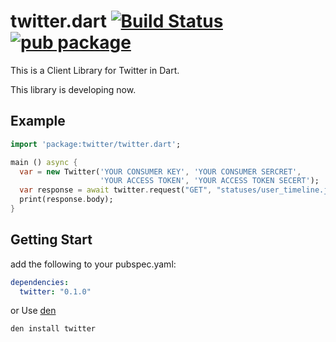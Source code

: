 twitter.dart   [![Build Status](https://travis-ci.org/sh4869/twitter.dart.svg?branch=master)](https://travis-ci.org/sh4869/twitter.dart)  [![pub package](https://img.shields.io/pub/v/twitter.svg)](https://pub.dartlang.org/packages/twitter)
====

This is a Client Library for Twitter in Dart.

This library is developing now.

## Example

```dart
import 'package:twitter/twitter.dart';

main () async {
  var = new Twitter('YOUR CONSUMER KEY', 'YOUR CONSUMER SERCRET',
                    'YOUR ACCESS TOKEN', 'YOUR ACCESS TOKEN SECERT');
  var response = await twitter.request("GET", "statuses/user_timeline.json");
  print(response.body);
}
```

## Getting Start

add the following to your pubspec.yaml:

```yaml
dependencies:
  twitter: "0.1.0"
```

or Use [den](https://github.com/seaneagan/den) 

```
den install twitter
```

